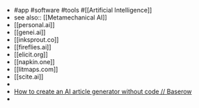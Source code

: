 - #app #software #tools #[[Artificial Intelligence]]
- see also:: [[Metamechanical AI]]
- [[personal.ai]]
- [[genei.ai]]
- [[inksprout.co]]
- [[fireflies.ai]]
- [[elicit.org]]
- [[napkin.one]]
- [[litmaps.com]]
- [[scite.ai]]
-
- [How to create an AI article generator without code // Baserow](https://baserow.io/blog/how-to-create-ai-article-generator)
-
